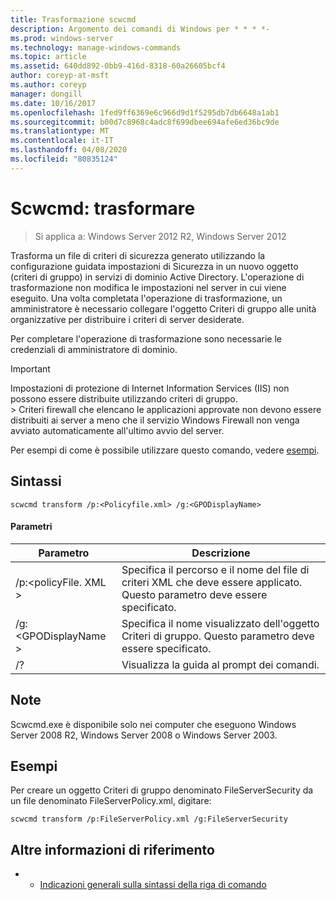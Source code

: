 ```yaml
---
title: Trasformazione scwcmd
description: Argomento dei comandi di Windows per * * * *-
ms.prod: windows-server
ms.technology: manage-windows-commands
ms.topic: article
ms.assetid: 640dd892-0bb9-416d-8318-60a26605bcf4
author: coreyp-at-msft
ms.author: coreyp
manager: dongill
ms.date: 10/16/2017
ms.openlocfilehash: 1fed9ff6369e6c966d9d1f5295db7db6648a1ab1
ms.sourcegitcommit: b00d7c8968c4adc8f699dbee694afe6ed36bc9de
ms.translationtype: MT
ms.contentlocale: it-IT
ms.lasthandoff: 04/08/2020
ms.locfileid: "80835124"
---
```

# <a name="scwcmd-transform"></a>Scwcmd: trasformare

> Si applica a: Windows Server 2012 R2, Windows Server 2012

Trasforma un file di criteri di sicurezza generato utilizzando la configurazione guidata impostazioni di Sicurezza in un nuovo oggetto (criteri di gruppo) in servizi di dominio Active Directory. L'operazione di trasformazione non modifica le impostazioni nel server in cui viene eseguito. Una volta completata l'operazione di trasformazione, un amministratore è necessario collegare l'oggetto Criteri di gruppo alle unità organizzative per distribuire i criteri di server desiderate.

Per completare l'operazione di trasformazione sono necessarie le credenziali di amministratore di dominio.

> [!IMPORTANT]
> Impostazioni di protezione di Internet Information Services (IIS) non possono essere distribuite utilizzando criteri di gruppo.</br>> Criteri firewall che elencano le applicazioni approvate non devono essere distribuiti ai server a meno che il servizio Windows Firewall non venga avviato automaticamente all'ultimo avvio del server.

Per esempi di come è possibile utilizzare questo comando, vedere [esempi](#BKMK_Examples).

## <a name="syntax"></a>Sintassi

```
scwcmd transform /p:<Policyfile.xml> /g:<GPODisplayName>
```

#### <a name="parameters"></a>Parametri

|Parametro|Descrizione|
|---------|-----------|
|/p:\<policyFile. XML >|Specifica il percorso e il nome del file di criteri XML che deve essere applicato. Questo parametro deve essere specificato.|
|/g:\<GPODisplayName >|Specifica il nome visualizzato dell'oggetto Criteri di gruppo. Questo parametro deve essere specificato.|
|/?|Visualizza la guida al prompt dei comandi.|

## <a name="remarks"></a>Note

Scwcmd.exe è disponibile solo nei computer che eseguono Windows Server 2008 R2, Windows Server 2008 o Windows Server 2003.

## <a name="examples"></a><a name=BKMK_Examples></a>Esempi

Per creare un oggetto Criteri di gruppo denominato FileServerSecurity da un file denominato FileServerPolicy.xml, digitare:
```
scwcmd transform /p:FileServerPolicy.xml /g:FileServerSecurity
```

## <a name="additional-references"></a>Altre informazioni di riferimento

-   - [Indicazioni generali sulla sintassi della riga di comando](command-line-syntax-key.md)